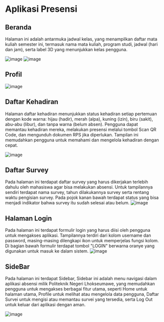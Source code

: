 # Aplikasi Presensi
## Beranda
Halaman ini adalah antarmuka jadwal kelas, yang menampilkan daftar mata kuliah semester ini, termasuk nama mata kuliah, program studi, jadwal (hari dan jam), serta label 3D yang menunjukkan kelas pengguna.

![image](https://github.com/user-attachments/assets/6c5f111b-2bca-4f87-aade-80e36585f9fd)
![image](https://github.com/user-attachments/assets/9081ad15-e402-42ab-b4b6-85bb42197fe8)

## Profil

![image](https://github.com/user-attachments/assets/771d1063-e657-4610-b111-69e0c61da7b3)

## Daftar Kehadiran
Halaman daftar kehadiran menunjukkan status kehadiran setiap pertemuan dengan kode warna: hijau (hadir), merah (alpa), kuning (izin), biru (sakit), abu-abu (libur), dan tanpa warna (belum absen). Pengguna dapat memantau kehadiran mereka, melakukan presensi melalui tombol Scan QR Code, dan mengunduh dokumen RPS jika diperlukan. Tampilan ini memudahkan pengguna untuk memahami dan mengelola kehadiran dengan cepat.

![image](https://github.com/user-attachments/assets/4ccbbc94-ec19-4271-88ec-e9a872439035)

## Daftar Survey
Pada halaman ini terdapat daftar survey yang harus dikerjakan terlebih dahulu oleh mahasiswa agar bisa melakukan absensi. Untuk tampilannya sendiri terdapat nama survey, tahun dilakukannya survey serta rentang waktu pengisian survey. Pada pojok kanan bawah terdapat status yang bisa menjadi indikator bahwa survey itu sudah selesai atau belum.
![image](https://github.com/user-attachments/assets/f75bbb81-0b83-4e26-960e-779b4ad37f52)

## Halaman Login
Pada halaman ini terdapat formulir login yang harus diisi oleh pengguna untuk mengakses aplikasi. Tampilannya terdiri dari kolom username dan password, masing-masing dilengkapi ikon untuk memperjelas fungsi kolom. Di bagian bawah formulir terdapat tombol "LOGIN" berwarna oranye yang digunakan untuk masuk ke dalam sistem. 
![image](https://github.com/user-attachments/assets/885070f9-9540-4134-b0cc-80c7d9685951)

## SideBar
Pada halaman ini terdapat Sidebar, Sidebar ini adalah menu navigasi dalam aplikasi absensi milik Politeknik Negeri Lhokseumawe, yang memudahkan pengguna untuk mengakses berbagai fitur utama, seperti Home untuk halaman utama, Profile untuk melihat atau mengelola data pengguna, Daftar Survei untuk mengisi atau memantau survei yang tersedia, serta Log Out untuk keluar dari aplikasi dengan aman.

![image](https://github.com/user-attachments/assets/28c28117-e352-4003-9086-b19370f565f6)
